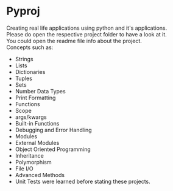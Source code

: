 # Pyproj
Creating real life applications using python and it's applications. </br>
Please do open the respective project folder to have a look at it. </br>
You could open the readme file info about the project. </br>
Concepts such as: </br>
- Strings </br>
- Lists </br>
- Dictionaries</br>
- Tuples</br>
- Sets</br>
- Number Data Types</br>
- Print Formatting</br>
- Functions</br>
- Scope</br>
- args/kwargs</br>
- Built-in Functions</br>
- Debugging and Error Handling</br>
- Modules</br>
- External Modules</br>
- Object Oriented Programming</br>
- Inheritance</br>
- Polymorphism</br>
- File I/O</br>
- Advanced Methods</br>
- Unit Tests were learned before stating these projects.


